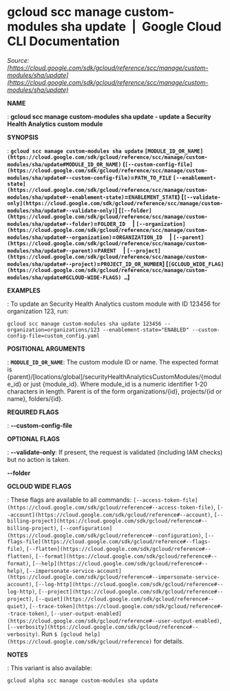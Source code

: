 # gcloud scc manage custom-modules sha update  |  Google Cloud CLI Documentation

*Source: [https://cloud.google.com/sdk/gcloud/reference/scc/manage/custom-modules/sha/update](https://cloud.google.com/sdk/gcloud/reference/scc/manage/custom-modules/sha/update)*

**NAME**

: **gcloud scc manage custom-modules sha update - update a Security Health Analytics custom module**

**SYNOPSIS**

: **`gcloud scc manage custom-modules sha update` `[MODULE_ID_OR_NAME](https://cloud.google.com/sdk/gcloud/reference/scc/manage/custom-modules/sha/update#MODULE_ID_OR_NAME)` (`[--custom-config-file](https://cloud.google.com/sdk/gcloud/reference/scc/manage/custom-modules/sha/update#--custom-config-file)`=`PATH_TO_FILE` `[--enablement-state](https://cloud.google.com/sdk/gcloud/reference/scc/manage/custom-modules/sha/update#--enablement-state)`=`ENABLEMENT_STATE`) [`[--validate-only](https://cloud.google.com/sdk/gcloud/reference/scc/manage/custom-modules/sha/update#--validate-only)`] [`[--folder](https://cloud.google.com/sdk/gcloud/reference/scc/manage/custom-modules/sha/update#--folder)`=`FOLDER_ID`     | `[--organization](https://cloud.google.com/sdk/gcloud/reference/scc/manage/custom-modules/sha/update#--organization)`=`ORGANIZATION_ID`     | `[--parent](https://cloud.google.com/sdk/gcloud/reference/scc/manage/custom-modules/sha/update#--parent)`=`PARENT`     | `[--project](https://cloud.google.com/sdk/gcloud/reference/scc/manage/custom-modules/sha/update#--project)`=`PROJECT_ID_OR_NUMBER`] [`[GCLOUD_WIDE_FLAG](https://cloud.google.com/sdk/gcloud/reference/scc/manage/custom-modules/sha/update#GCLOUD-WIDE-FLAGS) …`]**

**EXAMPLES**

: To update an Security Health Analytics custom module with ID 123456 for
organization 123, run:

```
gcloud scc manage custom-modules sha update 123456 --organization=organizations/123 --enablement-state="ENABLED" --custom-config-file=custom_config.yaml
```

**POSITIONAL ARGUMENTS**

: **`MODULE_ID_OR_NAME`**:
The custom module ID or name. The expected format is
{parent}/[locations/global]/securityHealthAnalyticsCustomModules/{module_id} or
just {module_id}. Where module_id is a numeric identifier 1-20 characters in
length. Parent is of the form organizations/{id}, projects/{id or name},
folders/{id}.

**REQUIRED FLAGS**

: **--custom-config-file**

**OPTIONAL FLAGS**

: **--validate-only**:
If present, the request is validated (including IAM checks) but no action is
taken.

**--folder**

**GCLOUD WIDE FLAGS**

: These flags are available to all commands: `[--access-token-file](https://cloud.google.com/sdk/gcloud/reference#--access-token-file)`,
`[--account](https://cloud.google.com/sdk/gcloud/reference#--account)`, `[--billing-project](https://cloud.google.com/sdk/gcloud/reference#--billing-project)`,
`[--configuration](https://cloud.google.com/sdk/gcloud/reference#--configuration)`,
`[--flags-file](https://cloud.google.com/sdk/gcloud/reference#--flags-file)`,
`[--flatten](https://cloud.google.com/sdk/gcloud/reference#--flatten)`, `[--format](https://cloud.google.com/sdk/gcloud/reference#--format)`, `[--help](https://cloud.google.com/sdk/gcloud/reference#--help)`, `[--impersonate-service-account](https://cloud.google.com/sdk/gcloud/reference#--impersonate-service-account)`,
`[--log-http](https://cloud.google.com/sdk/gcloud/reference#--log-http)`,
`[--project](https://cloud.google.com/sdk/gcloud/reference#--project)`, `[--quiet](https://cloud.google.com/sdk/gcloud/reference#--quiet)`, `[--trace-token](https://cloud.google.com/sdk/gcloud/reference#--trace-token)`, `[--user-output-enabled](https://cloud.google.com/sdk/gcloud/reference#--user-output-enabled)`,
`[--verbosity](https://cloud.google.com/sdk/gcloud/reference#--verbosity)`.
Run `$ [gcloud help](https://cloud.google.com/sdk/gcloud/reference)` for details.

**NOTES**

: This variant is also available:

```
gcloud alpha scc manage custom-modules sha update
```